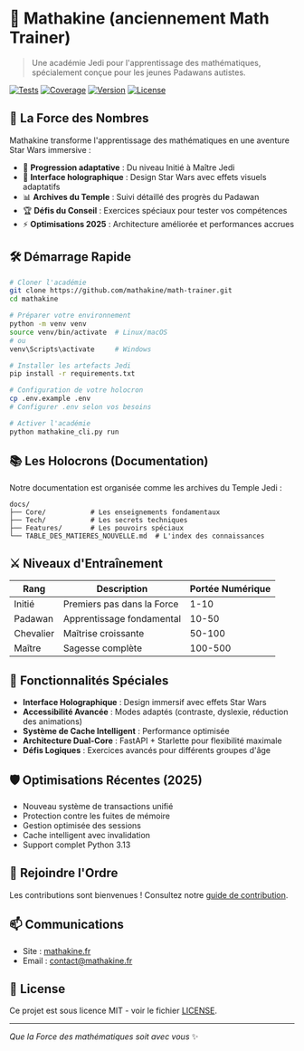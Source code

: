 # 🌟 Mathakine (anciennement Math Trainer)

> Une académie Jedi pour l'apprentissage des mathématiques, spécialement conçue pour les jeunes Padawans autistes.

[![Tests](https://github.com/mathakine/math-trainer/actions/workflows/tests.yml/badge.svg)](https://github.com/mathakine/math-trainer/actions/workflows/tests.yml)
[![Coverage](https://codecov.io/gh/mathakine/math-trainer/branch/main/graph/badge.svg)](https://codecov.io/gh/mathakine/math-trainer)
[![Version](https://img.shields.io/github/v/release/mathakine/math-trainer)](https://github.com/mathakine/math-trainer/releases)
[![License](https://img.shields.io/github/license/mathakine/math-trainer)](LICENSE)

## 🚀 La Force des Nombres

Mathakine transforme l'apprentissage des mathématiques en une aventure Star Wars immersive :

- 🎯 **Progression adaptative** : Du niveau Initié à Maître Jedi
- 🌌 **Interface holographique** : Design Star Wars avec effets visuels adaptatifs
- 📊 **Archives du Temple** : Suivi détaillé des progrès du Padawan
- 🏆 **Défis du Conseil** : Exercices spéciaux pour tester vos compétences
- ⚡ **Optimisations 2025** : Architecture améliorée et performances accrues

## 🛠️ Démarrage Rapide

```bash
# Cloner l'académie
git clone https://github.com/mathakine/math-trainer.git
cd mathakine

# Préparer votre environnement
python -m venv venv
source venv/bin/activate  # Linux/macOS
# ou
venv\Scripts\activate     # Windows

# Installer les artefacts Jedi
pip install -r requirements.txt

# Configuration de votre holocron
cp .env.example .env
# Configurer .env selon vos besoins

# Activer l'académie
python mathakine_cli.py run
```

## 📚 Les Holocrons (Documentation)

Notre documentation est organisée comme les archives du Temple Jedi :

```
docs/
├── Core/           # Les enseignements fondamentaux
├── Tech/           # Les secrets techniques
├── Features/       # Les pouvoirs spéciaux
└── TABLE_DES_MATIERES_NOUVELLE.md  # L'index des connaissances
```

## ⚔️ Niveaux d'Entraînement

| Rang | Description | Portée Numérique |
|------|-------------|------------------|
| Initié | Premiers pas dans la Force | 1-10 |
| Padawan | Apprentissage fondamental | 10-50 |
| Chevalier | Maîtrise croissante | 50-100 |
| Maître | Sagesse complète | 100-500 |

## 🌟 Fonctionnalités Spéciales

- **Interface Holographique** : Design immersif avec effets Star Wars
- **Accessibilité Avancée** : Modes adaptés (contraste, dyslexie, réduction des animations)
- **Système de Cache Intelligent** : Performance optimisée
- **Architecture Dual-Core** : FastAPI + Starlette pour flexibilité maximale
- **Défis Logiques** : Exercices avancés pour différents groupes d'âge

## 🛡️ Optimisations Récentes (2025)

- Nouveau système de transactions unifié
- Protection contre les fuites de mémoire
- Gestion optimisée des sessions
- Cache intelligent avec invalidation
- Support complet Python 3.13

## 🤝 Rejoindre l'Ordre

Les contributions sont bienvenues ! Consultez notre [guide de contribution](docs/Core/CONTRIBUTING.md).

## 📫 Communications

- Site : [mathakine.fr](https://mathakine.fr)
- Email : contact@mathakine.fr

## 📜 License

Ce projet est sous licence MIT - voir le fichier [LICENSE](LICENSE).

---

*Que la Force des mathématiques soit avec vous* ✨ 